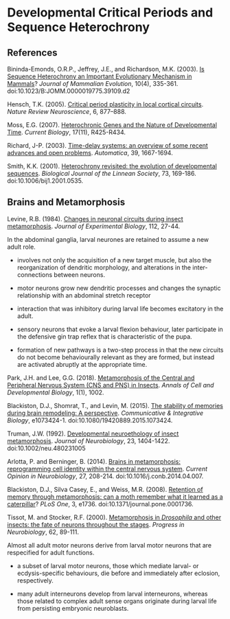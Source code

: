 # Developmental Critical Periods and Sequence Heterochrony

## References  
Bininda-Emonds, O.R.P., Jeffrey, J.E., and Richardson, M.K. (2003). [Is Sequence Heterochrony an Important Evolutionary Mechanism in Mammals](https://www.researchgate.net/publication/227146466_Is_Sequence_Heterochrony_an_Important_Evolutionary_Mechanism_in_Mammals)? _Journal of Mammalian Evolution_, 10(4), 335-361. doi:10.1023/B:JOMM.0000019775.39109.d2

Hensch, T.K. (2005). [Critical period plasticity in local cortical circuits](https://www.cell.com/current-biology/pdf/S0960-9822(07)01519-9.pdf). _Nature Review Neuroscience_, 6, 877–888.

Moss, E.G. (2007). [Heterochronic Genes and the Nature of Developmental Time](https://www.ncbi.nlm.nih.gov/pubmed/17550772). _Current Biology_, 17(11), R425-R434.

Richard, J-P. (2003). [Time-delay systems: an overview of some recent advances and open problems](https://www.sciencedirect.com/science/article/pii/S0005109803001675). _Automatica_, 39, 1667-1694.

Smith, K.K. (2001). [Heterochrony revisited: the evolution of developmental sequences](https://www.sciencedirect.com/science/article/pii/S0024406601905358). _Biological Journal of the Linnean Society_, 73, 169-186. doi:10.1006/bij1.2001.0535.

## Brains and Metamorphosis
Levine, R.B. (1984). [Changes in neuronal circuits during insect metamorphosis](). _Journal of Experimental Biology_, 112, 27-44.  

In the abdominal ganglia, larval neurones are retained to assume a new adult role. 

* involves not only the acquisition of a new target muscle, but also the reorganization of dendritic morphology, and alterations in the inter-connections between neurons.

* motor neurons grow new dendritic processes and changes the synaptic relationship with an abdominal stretch receptor

* interaction that was inhibitory during larval life becomes excitatory in the adult. 

* sensory neurons that evoke a larval flexion behaviour, later participate in the defensive gin trap reflex that is characteristic of the pupa. 

* formation of new pathways is a two-step process in that the new circuits do not become behaviourally relevant as they are formed, but instead are activated abruptly at the appropriate time.

Park, J.H. and Lee, G.G. (2018). [Metamorphosis of the Central and Peripheral Nervous System (CNS and PNS) in Insects](). _Annals of Cell and Developmental Biology_, 1(1), 1002.

Blackiston, D.J., Shomrat, T., and Levin, M. (2015). [The stability of memories during brain remodeling: A perspective](). _Communicative & Integrative Biology_, e1073424-1. doi:10.1080/19420889.2015.1073424.


Truman, J.W. (1992). [Developmental neuroethology of insect metamorphosis](). _Journal of Neurobiology_, 23, 1404-1422. doi:10.1002/neu.480231005

Arlotta, P. and Berninger, B. (2014). [Brains in metamorphosis: reprogramming cell identity within the central nervous system](). _Current Opinion in Neurobiology_, 27, 208-214. doi:10.1016/j.conb.2014.04.007.


Blackiston, D.J., Silva Casey, E., and Weiss, M.R. (2008). [Retention of memory through metamorphosis: can a moth remember what it learned as a caterpillar]()? _PLoS One_, 3, e1736. doi:10.1371/journal.pone.0001736.


Tissot, M. and Stocker, R.F. (2000). [Metamorphosis in _Drosophila_ and other insects: the fate of neurons throughout the stages](). _Progress in Neurobiology_, 62, 89-111.

Almost all adult motor neurons derive from larval motor neurons that are respecified for adult functions. 

* a subset of larval motor neurons, those which mediate larval- or ecdysis-specific behaviours, die before and immediately after
eclosion, respectively. 

* many adult interneurons develop from larval interneurons, whereas those related to complex adult sense organs originate during larval life from persisting embryonic neuroblasts. 


